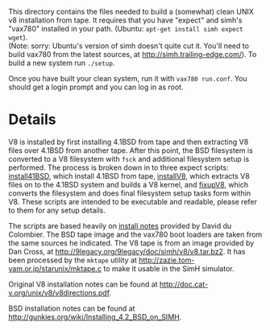 This directory contains the files needed to build a (somewhat) clean UNIX v8
installation from tape.  It requires that you have "expect" and
simh's "vax780" installed in your path.  (Ubuntu: `apt-get install simh expect wget`).  
(Note: sorry: Ubuntu's version of simh doesn't quite cut it.  You'll need to
build vax780 from the latest sources, at http://simh.trailing-edge.com/).
To build a new system run `./setup`.

Once you have built your clean system, run it with `vax780 run.conf`.  You should
get a login prompt and you can log in as root.

# Details

V8 is installed by first installing 4.1BSD from tape and then extracting V8 files over 4.1BSD from
another tape.  After this point, the BSD filesystem is converted to a V8 filesystem with `fsck`
and additional filesystem setup is performed.  The process is broken down in to three expect
scripts: [install41BSD](install41BSD), which install 4.1BSD from tape, [installV8](installV8), which
extracts V8 files on to the 4.1BSD system and builds a V8 kernel, and [fixupV8](fixupV8), which
converts the filesystem and does final filesystem setup tasks form within V8.  These scripts
are intended to be executable and readable, please refer to them for any setup details.

The scripts are based heavily on [install notes](http://9legacy.org/9legacy/doc/simh/v8) provided by David du Colombier.
The BSD tape image and the vax780 boot loaders are taken from the same sources he indicated.
The V8 tape is from an image provided by Dan Cross, at http://9legacy.org/9legacy/doc/simh/v8/v8.tar.bz2. It
has been processed by the `mktape` utility at http://zazie.tom-yam.or.jp/starunix/mktape.c to
make it usable in the SimH simulator.

Original V8 installation notes can be found at http://doc.cat-v.org/unix/v8/v8directions.pdf.

BSD installation notes can be found at http://gunkies.org/wiki/Installing_4.2_BSD_on_SIMH.


